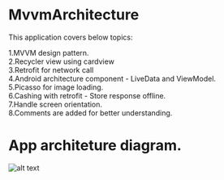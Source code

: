 # MvvmArchitecture

 
This application covers below topics:

 1.MVVM design pattern.  
 2.Recycler view using cardview  
 3.Retrofit for network call  
 4.Android architecture component - LiveData and ViewModel.  
 5.Picasso for image loading.  
 6.Cashing with retrofit - Store response offline.  
 7.Handle screen orientation.  
 8.Comments are added for better understanding.


   

# App architeture diagram.
![alt text](https://developer.android.com/topic/libraries/architecture/images/final-architecture.png)
